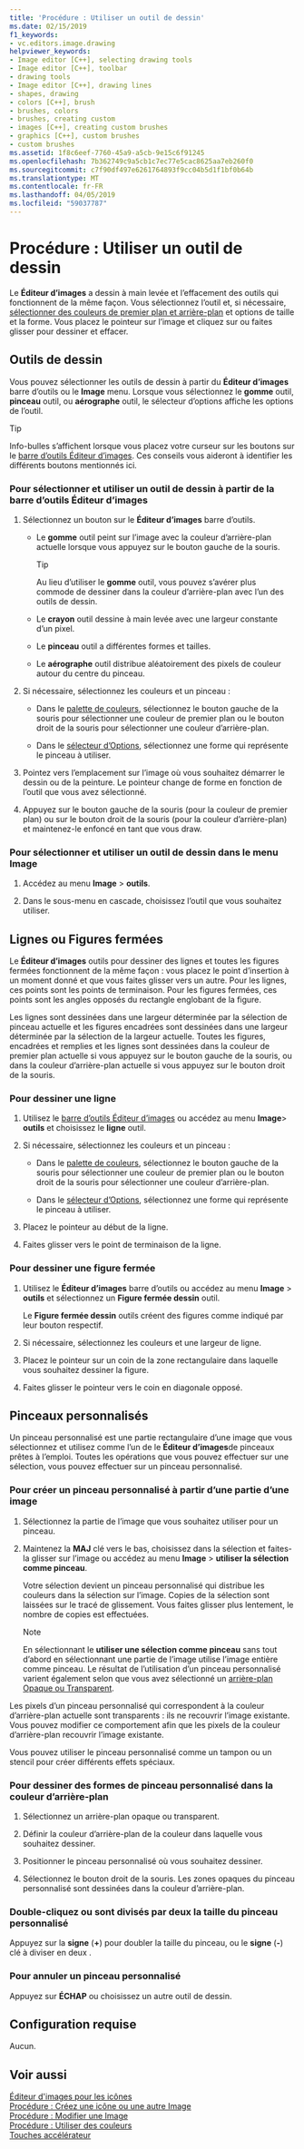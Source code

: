 ```yaml
---
title: 'Procédure : Utiliser un outil de dessin'
ms.date: 02/15/2019
f1_keywords:
- vc.editors.image.drawing
helpviewer_keywords:
- Image editor [C++], selecting drawing tools
- Image editor [C++], toolbar
- drawing tools
- Image editor [C++], drawing lines
- shapes, drawing
- colors [C++], brush
- brushes, colors
- brushes, creating custom
- images [C++], creating custom brushes
- graphics [C++], custom brushes
- custom brushes
ms.assetid: 1f8c6eef-7760-45a9-a5cb-9e15c6f91245
ms.openlocfilehash: 7b362749c9a5cb1c7ec77e5cac8625aa7eb260f0
ms.sourcegitcommit: c7f90df497e6261764893f9cc04b5d1f1bf0b64b
ms.translationtype: MT
ms.contentlocale: fr-FR
ms.lasthandoff: 04/05/2019
ms.locfileid: "59037787"
---
```

# <a name="how-to-use-a-drawing-tool"></a>Procédure : Utiliser un outil de dessin

Le **Éditeur d’images** a dessin à main levée et l’effacement des outils qui fonctionnent de la même façon. Vous sélectionnez l’outil et, si nécessaire, [sélectionner des couleurs de premier plan et arrière-plan](../windows/selecting-foreground-or-background-colors-image-editor-for-icons.md) et options de taille et la forme. Vous placez le pointeur sur l’image et cliquez sur ou faites glisser pour dessiner et effacer.

## <a name="drawing-tools"></a>Outils de dessin

Vous pouvez sélectionner les outils de dessin à partir du **Éditeur d’images** barre d’outils ou le **Image** menu. Lorsque vous sélectionnez le **gomme** outil, **pinceau** outil, ou **aérographe** outil, le sélecteur d’options affiche les options de l’outil.

> [!TIP]
>  Info-bulles s’affichent lorsque vous placez votre curseur sur les boutons sur le [barre d’outils Éditeur d’images](../windows/toolbar-image-editor-for-icons.md). Ces conseils vous aideront à identifier les différents boutons mentionnés ici.

### <a name="to-select-and-use-a-drawing-tool-from-the-image-editor-toolbar"></a>Pour sélectionner et utiliser un outil de dessin à partir de la barre d’outils Éditeur d’images

1. Sélectionnez un bouton sur le **Éditeur d’images** barre d’outils.

   - Le **gomme** outil peint sur l’image avec la couleur d’arrière-plan actuelle lorsque vous appuyez sur le bouton gauche de la souris.

      > [!TIP]
      > Au lieu d’utiliser le **gomme** outil, vous pouvez s’avérer plus commode de dessiner dans la couleur d’arrière-plan avec l’un des outils de dessin.

   - Le **crayon** outil dessine à main levée avec une largeur constante d’un pixel.

   - Le **pinceau** outil a différentes formes et tailles.

   - Le **aérographe** outil distribue aléatoirement des pixels de couleur autour du centre du pinceau.

1. Si nécessaire, sélectionnez les couleurs et un pinceau :

   - Dans le [palette de couleurs](../windows/colors-window-image-editor-for-icons.md), sélectionnez le bouton gauche de la souris pour sélectionner une couleur de premier plan ou le bouton droit de la souris pour sélectionner une couleur d’arrière-plan.

   - Dans le [sélecteur d’Options](../windows/toolbar-image-editor-for-icons.md), sélectionnez une forme qui représente le pinceau à utiliser.

1. Pointez vers l’emplacement sur l’image où vous souhaitez démarrer le dessin ou de la peinture. Le pointeur change de forme en fonction de l’outil que vous avez sélectionné.

1. Appuyez sur le bouton gauche de la souris (pour la couleur de premier plan) ou sur le bouton droit de la souris (pour la couleur d’arrière-plan) et maintenez-le enfoncé en tant que vous draw.

### <a name="to-select-and-use-a-drawing-tool-from-the-image-menu"></a>Pour sélectionner et utiliser un outil de dessin dans le menu Image

1. Accédez au menu **Image** > **outils**.

1. Dans le sous-menu en cascade, choisissez l’outil que vous souhaitez utiliser.

## <a name="lines-or-closed-figures"></a>Lignes ou Figures fermées

Le **Éditeur d’images** outils pour dessiner des lignes et toutes les figures fermées fonctionnent de la même façon : vous placez le point d’insertion à un moment donné et que vous faites glisser vers un autre. Pour les lignes, ces points sont les points de terminaison. Pour les figures fermées, ces points sont les angles opposés du rectangle englobant de la figure.

Les lignes sont dessinées dans une largeur déterminée par la sélection de pinceau actuelle et les figures encadrées sont dessinées dans une largeur déterminée par la sélection de la largeur actuelle. Toutes les figures, encadrées et remplies et les lignes sont dessinées dans la couleur de premier plan actuelle si vous appuyez sur le bouton gauche de la souris, ou dans la couleur d’arrière-plan actuelle si vous appuyez sur le bouton droit de la souris.

### <a name="to-draw-a-line"></a>Pour dessiner une ligne

1. Utilisez le [barre d’outils Éditeur d’images](../windows/toolbar-image-editor-for-icons.md) ou accédez au menu **Image**> **outils** et choisissez le **ligne** outil.

1. Si nécessaire, sélectionnez les couleurs et un pinceau :

   - Dans le [palette de couleurs](../windows/colors-window-image-editor-for-icons.md), sélectionnez le bouton gauche de la souris pour sélectionner une couleur de premier plan ou le bouton droit de la souris pour sélectionner une couleur d’arrière-plan.

   - Dans le [sélecteur d’Options](../windows/toolbar-image-editor-for-icons.md), sélectionnez une forme qui représente le pinceau à utiliser.

1. Placez le pointeur au début de la ligne.

1. Faites glisser vers le point de terminaison de la ligne.

### <a name="to-draw-a-closed-figure"></a>Pour dessiner une figure fermée

1. Utilisez le **Éditeur d’images** barre d’outils ou accédez au menu **Image** > **outils** et sélectionnez un **Figure fermée dessin** outil.

   Le **Figure fermée dessin** outils créent des figures comme indiqué par leur bouton respectif.

1. Si nécessaire, sélectionnez les couleurs et une largeur de ligne.

1. Placez le pointeur sur un coin de la zone rectangulaire dans laquelle vous souhaitez dessiner la figure.

1. Faites glisser le pointeur vers le coin en diagonale opposé.

## <a name="custom-brushes"></a>Pinceaux personnalisés

Un pinceau personnalisé est une partie rectangulaire d’une image que vous sélectionnez et utilisez comme l’un de le **Éditeur d’images**de pinceaux prêtes à l’emploi. Toutes les opérations que vous pouvez effectuer sur une sélection, vous pouvez effectuer sur un pinceau personnalisé.

### <a name="to-create-a-custom-brush-from-a-portion-of-an-image"></a>Pour créer un pinceau personnalisé à partir d’une partie d’une image

1. Sélectionnez la partie de l’image que vous souhaitez utiliser pour un pinceau.

1. Maintenez la **MAJ** clé vers le bas, choisissez dans la sélection et faites-la glisser sur l’image ou accédez au menu **Image** > **utiliser la sélection comme pinceau**.

   Votre sélection devient un pinceau personnalisé qui distribue les couleurs dans la sélection sur l’image. Copies de la sélection sont laissées sur le tracé de glissement. Vous faites glisser plus lentement, le nombre de copies est effectuées.

   > [!NOTE]
   > En sélectionnant le **utiliser une sélection comme pinceau** sans tout d’abord en sélectionnant une partie de l’image utilise l’image entière comme pinceau. Le résultat de l’utilisation d’un pinceau personnalisé varient également selon que vous avez sélectionné un [arrière-plan Opaque ou Transparent](../windows/choosing-a-transparent-or-opaque-background-image-editor-for-icons.md).

Les pixels d’un pinceau personnalisé qui correspondent à la couleur d’arrière-plan actuelle sont transparents : ils ne recouvrir l’image existante. Vous pouvez modifier ce comportement afin que les pixels de la couleur d’arrière-plan recouvrir l’image existante.

Vous pouvez utiliser le pinceau personnalisé comme un tampon ou un stencil pour créer différents effets spéciaux.

### <a name="to-draw-custom-brush-shapes-in-the-background-color"></a>Pour dessiner des formes de pinceau personnalisé dans la couleur d’arrière-plan

1. Sélectionnez un arrière-plan opaque ou transparent.

1. Définir la couleur d’arrière-plan de la couleur dans laquelle vous souhaitez dessiner.

1. Positionner le pinceau personnalisé où vous souhaitez dessiner.

1. Sélectionnez le bouton droit de la souris. Les zones opaques du pinceau personnalisé sont dessinées dans la couleur d’arrière-plan.

### <a name="to-double-or-halve-the-custom-brush-size"></a>Double-cliquez ou sont divisés par deux la taille du pinceau personnalisé

Appuyez sur la **signe** (**+**) pour doubler la taille du pinceau, ou le **signe** (**-**) clé à diviser en deux .

### <a name="to-cancel-the-custom-brush"></a>Pour annuler un pinceau personnalisé

Appuyez sur **ÉCHAP** ou choisissez un autre outil de dessin.

## <a name="requirements"></a>Configuration requise

Aucun.

## <a name="see-also"></a>Voir aussi

[Éditeur d'images pour les icônes](../windows/image-editor-for-icons.md)<br/>
[Procédure : Créez une icône ou une autre Image](../windows/creating-an-icon-or-other-image-image-editor-for-icons.md)<br/>
[Procédure : Modifier une Image](../windows/selecting-an-area-of-an-image-image-editor-for-icons.md)<br/>
[Procédure : Utiliser des couleurs](../windows/working-with-color-image-editor-for-icons.md)<br/>
[Touches accélérateur](../windows/accelerator-keys-image-editor-for-icons.md)<br/>